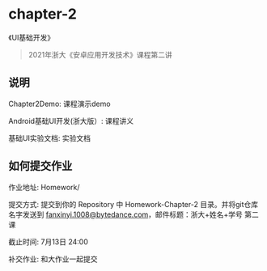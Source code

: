 # chapter-2

《UI基础开发》

> 2021年浙大《安卓应用开发技术》课程第二讲


## 说明
Chapter2Demo: 课程演示demo

Android基础UI开发(浙大版）: 课程讲义

基础UI实验文档: 实验文档



## 如何提交作业

作业地址: Homework/

提交方式: 提交到你的 Repository 中 Homework-Chapter-2 目录。并将git仓库名字发送到 fanxinyi.1008@bytedance.com，邮件标题：浙大+姓名+学号 第二课 

截止时间: 7月13日 24:00

补交作业: 和大作业一起提交